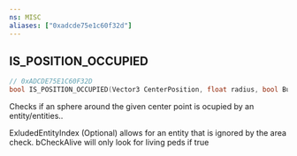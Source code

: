 ```yaml
---
ns: MISC
aliases: ["0xadcde75e1c60f32d"]
---
```

## IS_POSITION_OCCUPIED

```c
// 0xADCDE75E1C60F32D
bool IS_POSITION_OCCUPIED(Vector3 CenterPosition, float radius, bool BuildingFlag, bool VehicleFlag, bool PedFlag, bool ObjectFlag, bool DummyFlag, Entity entity, bool CheckAlive);
```

Checks if an sphere around the given center point is ocupied by an entity/entities..

ExludedEntityIndex (Optional) allows for an entity that is ignored by the area check. bCheckAlive will only look for living peds if true

